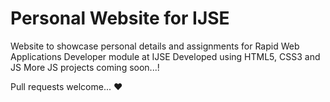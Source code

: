 # Personal Website for IJSE

Website to showcase personal details and assignments for Rapid Web Applications Developer module at IJSE Developed using
HTML5, CSS3 and JS More JS projects coming soon...!

Pull requests welcome... ❤

